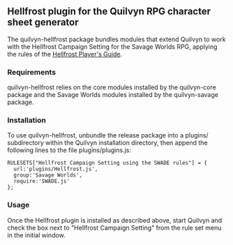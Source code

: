 ## Hellfrost plugin for the Quilvyn RPG character sheet generator

The quilvyn-hellfrost package bundles modules that extend Quilvyn to work with
the Hellfrost Campaign Setting for the Savage Worlds RPG, applying the rules
of the
<a href="https://www.tripleacegames.com/store/hellfrost-products/hellfrost-players-guide-hb/">Hellfrost Player's Guide</a>.

### Requirements

quilvyn-hellfrost relies on the core modules installed by the quilvyn-core
package and the Savage Worlds modules installed by the quilvyn-savage package.

### Installation

To use quilvyn-hellfrost, unbundle the release package into a plugins/
subdirectory within the Quilvyn installation directory, then append the
following lines to the file plugins/plugins.js:

    RULESETS["Hellfrost Campaign Setting using the SWADE rules"] = {
      url:'plugins/Hellfrost.js',
      group:'Savage Worlds',
      require:'SWADE.js'
    };

### Usage

Once the Hellfrost plugin is installed as described above, start Quilvyn and
check the box next to "Hellfrost Campaign Setting" from the rule set
menu in the initial window.
